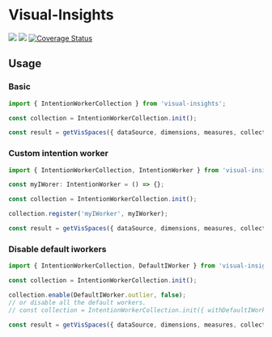 # Visual-Insights

![](https://travis-ci.org/kanaries/Rath.svg?branch=master)
![](https://img.shields.io/npm/v/visual-insights?color=blue)
[![Coverage Status](https://coveralls.io/repos/github/Kanaries/Rath/badge.svg?branch=master)](https://coveralls.io/github/Kanaries/Rath?branch=dev)

## Usage

### Basic

```js
import { IntentionWorkerCollection } from 'visual-insights';

const collection = IntentionWorkerCollection.init();

const result = getVisSpaces({ dataSource, dimensions, measures, collection })
```

### Custom intention worker

```js
import { IntentionWorkerCollection, IntentionWorker } from 'visual-insights';

const myIWorer: IntentionWorker = () => {};

const collection = IntentionWorkerCollection.init();

collection.register('myIWorker', myIWorker);

const result = getVisSpaces({ dataSource, dimensions, measures, collection })
```

### Disable default iworkers

```js
import { IntentionWorkerCollection, DefaultIWorker } from 'visual-insights';

const collection = IntentionWorkerCollection.init();

collection.enable(DefaultIWorker.outlier, false);
// or disable all the default workers.
// const collection = IntentionWorkerCollection.init({ withDefaultIWorkers: false })

const result = getVisSpaces({ dataSource, dimensions, measures, collection })
```